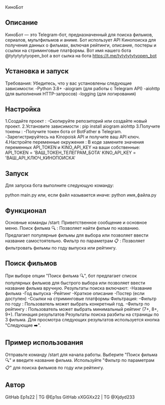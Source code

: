 КиноБот
## Описание
КиноБот — это Telegram-бот, предназначенный для поиска фильмов, сериалов, мультфильмов и аниме. Бот использует API Кинопоиска для получения данных о фильмах, включая рейтинги, описание, постеры и ссылки на стриминговые платформы. Вот имя нашего бота @tytytytytyopen_bot а вот сылка на бота https://t.me/tytytytytyopen_bot

## Установка и запуск

Требования:
Убедитесь, что у вас установлены следующие зависимости:
 -Python 3.8+
 -aiogram (для работы с Telegram API)
 -aiohttp (для выполнения HTTP-запросов)
 -logging (для логирования)
## Настройка
1.Создайте проект :
 -Скопируйте репозиторий или создайте новый проект.
2.Установите зависимости :
       pip install aiogram aiohttp
3.Получите токены :
 -Получите токен бота от BotFather в Telegram.
 -Зарегистрируйтесь на Kinopoisk API и получите ваш API ключ.
4.Настройте переменные окружения :
В коде замените значения переменных API_TOKEN и KINO_API_KEY на ваши собственные:
API_TOKEN = 'ВАШ_ТОКЕН_ТЕЛЕГРАМ_БОТА'
KINO_API_KEY = 'ВАШ_API_КЛЮЧ_КИНОПОИСКА'

## Запуск

Для запуска бота выполните следующую команду:

python main.py
или, если файл называется иначе:
python имя_файла.py

## Функционал

Основные команды
/start: Приветственное сообщение и основное меню.
Поиск фильма 🔍 : Позволяет найти фильм по названию. Предлагает популярные фильмы для выбора или позволяет ввести название самостоятельно.
Фильтр по параметрам 📋 : Позволяет фильтровать фильмы по году выпуска или рейтингу.

## Поиск фильмов

При выборе опции "Поиск фильма 🔍", бот предлагает список популярных фильмов для быстрого выбора или позволяет ввести название фильма вручную.
Результаты поиска включают:
-Название фильма
-Год выпуска
-Рейтинг
-Краткое описание
-Постер (если доступен)
-Ссылки на стриминговые платформы
Фильтрация:
-Фильтр по году : Пользователь может выбрать конкретный год.
-Фильтр по рейтингу : Пользователь может выбрать минимальный рейтинг (7+, 8+, 9+).
Пагинация результатов
Результаты поиска разбиты на страницы по 3 фильма. Для просмотра следующих результатов используется кнопка "Следующие ➡️".

## Пример использования

Отправьте команду /start для начала работы.
Выберите "Поиск фильма 🔍" и введите название фильма.
Используйте "Фильтр по параметрам 📋" для поиска фильмов по году или рейтингу.

## Автор
GitHab              Ep1s22        |   TG     @Ep1ss
GitHab               xXGGXx22  |  TG      @Xjdyd233
